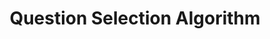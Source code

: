 ---
title: Question Selection Algorithm
redirect_to: "/releases/v10.0.0/developers/question_selection_algorithm"
---